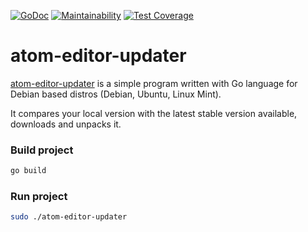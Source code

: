 [![GoDoc](https://godoc.org/github.com/air1bzz/atom-editor-updater?status.svg)](https://godoc.org/github.com/air1bzz/atom-editor-updater)
[![Maintainability](https://api.codeclimate.com/v1/badges/bb795b01c90d0796710f/maintainability)](https://codeclimate.com/github/air1bzz/atom-editor-updater/maintainability)
[![Test Coverage](https://api.codeclimate.com/v1/badges/bb795b01c90d0796710f/test_coverage)](https://codeclimate.com/github/air1bzz/atom-editor-updater/test_coverage)

# atom-editor-updater

[atom-editor-updater](https://github.com/air1bzz/atom-editor-updater) is a simple
program written with Go language for Debian based distros (Debian, Ubuntu, Linux Mint).

It compares your local version with the latest stable version available, downloads and unpacks it.

### Build project
```bash
go build
```

### Run project
```bash
sudo ./atom-editor-updater
```
